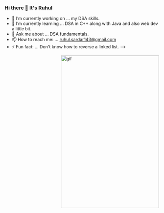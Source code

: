 ### Hi there 👋 It's Ruhul

- 🔭 I’m currently working on ... my DSA skills.
- 🌱 I’m currently learning ... DSA in C++ along with Java and also web dev a little bit.
- 💬 Ask me about ... DSA fundamentals.
- 📫 How to reach me: ... ruhul.sardar143@gmail.com
- ⚡ Fun fact: ... Don't know how to reverse a linked list.
-->
<p><img align="right" alt="gif" src"https://github.com/using-namespace-ruhul/community-classroom-/blob/master/gojo-satoru-jujutsu-kaisen%20(1).gif" width="320" height="500"></p>
